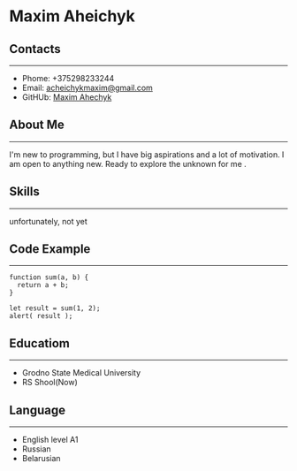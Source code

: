 # Maxim Aheichyk

## Contacts
***
- Phome: +375298233244
- Email: acheichykmaxim@gmail.com
- GitHUb: [Maxim Ahechyk]

[Maxim Ahechyk]: https://github.com/Shelodoy "Optional Title Here"
## About Me 
***
I'm new to programming, but I have big aspirations and a lot of motivation.
I am open to anything new. Ready to explore the unknown for me .
## Skills
***
unfortunately, not yet
## Code Example
***
~~~
function sum(a, b) {
  return a + b;
}

let result = sum(1, 2);
alert( result ); 
~~~
## Educatiom
***
- Grodno State Medical University
- RS Shool(Now) 
## Language
***
- English level A1
- Russian
- Belarusian
